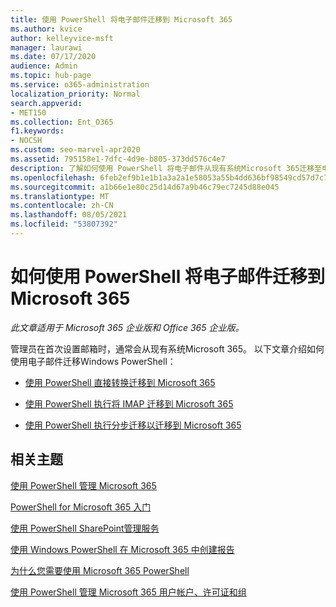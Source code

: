 ```yaml
---
title: 使用 PowerShell 将电子邮件迁移到 Microsoft 365
ms.author: kvice
author: kelleyvice-msft
manager: laurawi
ms.date: 07/17/2020
audience: Admin
ms.topic: hub-page
ms.service: o365-administration
localization_priority: Normal
search.appverid:
- MET150
ms.collection: Ent_O365
f1.keywords:
- NOCSH
ms.custom: seo-marvel-apr2020
ms.assetid: 795158e1-7dfc-4d9e-b805-373dd576c4e7
description: 了解如何使用 PowerShell 将电子邮件从现有系统Microsoft 365迁移至电子邮件。
ms.openlocfilehash: 6feb2ef9b1e1b1a3a2a1e58053a55b4dd636bf98549cd57d7c7c86bc52cb78d6
ms.sourcegitcommit: a1b66e1e80c25d14d67a9b46c79ec7245d88e045
ms.translationtype: MT
ms.contentlocale: zh-CN
ms.lasthandoff: 08/05/2021
ms.locfileid: "53807392"
---
```

# <a name="how-to-use-powershell-to-migrate-email-to-microsoft-365"></a>如何使用 PowerShell 将电子邮件迁移到Microsoft 365

*此文章适用于 Microsoft 365 企业版和 Office 365 企业版。* 

管理员在首次设置邮箱时，通常会从现有系统Microsoft 365。 以下文章介绍如何使用电子邮件迁移Windows PowerShell：
  
- [使用 PowerShell 直接转换迁移到 Microsoft 365](use-powershell-to-perform-a-cutover-migration-to-microsoft-365.md)
    
- [使用 PowerShell 执行将 IMAP 迁移到 Microsoft 365](use-powershell-to-perform-an-imap-migration-to-microsoft-365.md)
    
- [使用 PowerShell 执行分步迁移以迁移到 Microsoft 365](use-powershell-to-perform-a-staged-migration-to-microsoft-365.md)
    
## <a name="related-topics"></a>相关主题

[使用 PowerShell 管理 Microsoft 365](manage-microsoft-365-with-microsoft-365-powershell.md)
  
[PowerShell for Microsoft 365 入门](getting-started-with-microsoft-365-powershell.md)
  
[使用 PowerShell SharePoint管理服务](manage-sharepoint-online-with-microsoft-365-powershell.md)
  
[使用 Windows PowerShell 在 Microsoft 365 中创建报告](use-windows-powershell-to-create-reports-in-microsoft-365.md)

[为什么您需要使用 Microsoft 365 PowerShell](why-you-need-to-use-microsoft-365-powershell.md)
  
[使用 PowerShell 管理 Microsoft 365 用户帐户、许可证和组](manage-user-accounts-and-licenses-with-microsoft-365-powershell.md)
